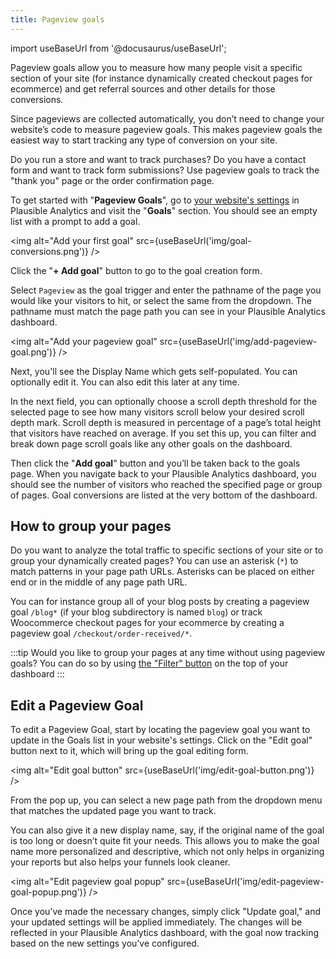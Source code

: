```yaml
---
title: Pageview goals
---
```


import useBaseUrl from '@docusaurus/useBaseUrl';

Pageview goals allow you to measure how many people visit a specific section of your site (for instance dynamically created checkout pages for ecommerce) and get referral sources and other details for those conversions. 

Since pageviews are collected automatically, you don’t need to change your website’s code to measure pageview goals. This makes pageview goals the easiest way to start tracking any type of conversion on your site. 

Do you run a store and want to track purchases? Do you have a contact form and want to track form submissions? Use pageview goals to track the "thank you" page or the order confirmation page.

To get started with "**Pageview Goals**", go to [your website's settings](website-settings.md) in Plausible Analytics and visit the "**Goals**" section. You should see an empty list with a prompt to add a goal.

<img alt="Add your first goal" src={useBaseUrl('img/goal-conversions.png')} />

Click the "**+ Add goal**" button to go to the goal creation form.

Select `Pageview` as the goal trigger and enter the pathname of the page you would like your visitors to hit, or select the same from the dropdown. The pathname must match the page path you can see in your Plausible Analytics dashboard.

<img alt="Add your pageview goal" src={useBaseUrl('img/add-pageview-goal.png')} />

Next, you'll see the Display Name which gets self-populated. You can optionally edit it. You can also edit this later at any time. 

In the next field, you can optionally choose a scroll depth threshold for the selected page to see how many visitors scroll below your desired scroll depth mark. Scroll depth is measured in percentage of a page’s total height that visitors have reached on average. If you set this up, you can filter and break down page scroll goals like any other goals on the dashboard.

Then click the "**Add goal**" button and you’ll be taken back to the goals page. When you navigate back to your Plausible Analytics dashboard, you should see the number of visitors who reached the specified page or group of pages. Goal conversions are listed at the very bottom of the dashboard.

## How to group your pages

Do you want to analyze the total traffic to specific sections of your site or to group your dynamically created pages? You can use an asterisk (`*`) to match patterns in your page path URLs. Asterisks can be placed on either end or in the middle of any page path URL.

You can for instance group all of your blog posts by creating a pageview goal `/blog*` (if your blog subdirectory is named `blog`) or track Woocommerce checkout pages for your ecommerce by creating a pageview goal `/checkout/order-received/*`. 

:::tip Would you like to group your pages at any time without using pageview goals?
You can do so by using [the "Filter" button](filters-segments.md) on the top of your dashboard
:::

## Edit a Pageview Goal

To edit a Pageview Goal, start by locating the pageview goal you want to update in the Goals list in your website's settings. Click on the "Edit goal" button next to it, which will bring up the goal editing form.

<img alt="Edit goal button" src={useBaseUrl('img/edit-goal-button.png')} />

From the pop up, you can select a new page path from the dropdown menu that matches the updated page you want to track.

You can also give it a new display name, say, if the original name of the goal is too long or doesn’t quite fit your needs. This allows you to make the goal name more personalized and descriptive, which not only helps in organizing your reports but also helps your funnels look cleaner.

<img alt="Edit pageview goal popup" src={useBaseUrl('img/edit-pageview-goal-popup.png')} />

Once you’ve made the necessary changes, simply click "Update goal," and your updated settings will be applied immediately. The changes will be reflected in your Plausible Analytics dashboard, with the goal now tracking based on the new settings you’ve configured.
